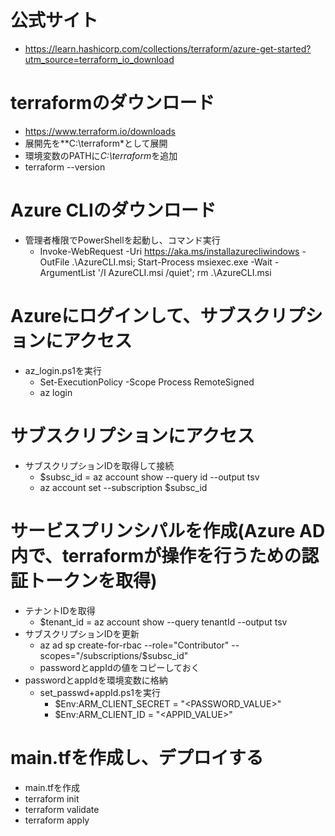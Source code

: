 # 公式サイト
- https://learn.hashicorp.com/collections/terraform/azure-get-started?utm_source=terraform_io_download

# terraformのダウンロード
- https://www.terraform.io/downloads
- 展開先を**C:\terraform*として展開
- 環境変数のPATHに*C:\terraform*を追加
- terraform --version

# Azure CLIのダウンロード
- 管理者権限でPowerShellを起動し、コマンド実行
  - Invoke-WebRequest -Uri https://aka.ms/installazurecliwindows -OutFile .\AzureCLI.msi; Start-Process msiexec.exe -Wait -ArgumentList '/I AzureCLI.msi /quiet'; rm .\AzureCLI.msi

# Azureにログインして、サブスクリプションにアクセス
- az_login.ps1を実行
  - Set-ExecutionPolicy -Scope Process RemoteSigned
  - az login

# サブスクリプションにアクセス
- サブスクリプションIDを取得して接続
  - $subsc_id = az account show --query id --output tsv
  - az account set --subscription $subsc_id

# サービスプリンシパルを作成(Azure AD内で、terraformが操作を行うための認証トークンを取得)
- テナントIDを取得
  - $tenant_id = az account show --query tenantId --output tsv
- サブスクリプションIDを更新
  - az ad sp create-for-rbac --role="Contributor" --scopes="/subscriptions/$subsc_id"
  - passwordとappIdの値をコピーしておく
- passwordとappIdを環境変数に格納
  - set_passwd+appId.ps1を実行
    - $Env:ARM_CLIENT_SECRET = "<PASSWORD_VALUE>"
    - $Env:ARM_CLIENT_ID = "<APPID_VALUE>"

# main.tfを作成し、デプロイする
- main.tfを作成
- terraform init
- terraform validate
- terraform apply